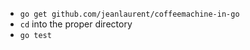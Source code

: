 
* `go get github.com/jeanlaurent/coffeemachine-in-go`
* `cd` into the proper directory
* `go test`
